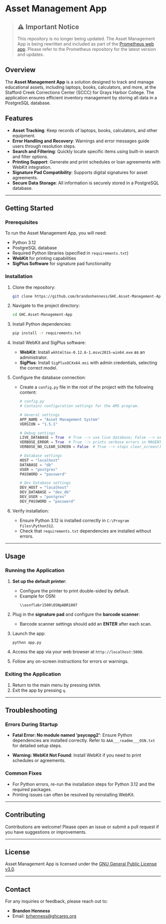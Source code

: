 # Asset Management App

> ## ⚠️ Important Notice
> This repository is no longer being updated. The Asset Management App is being rewritten and included as part of the [Prometheus web app](https://github.com/brandonhenness/Prometheus). Please refer to the Prometheus repository for the latest version and updates.

## Overview
The **Asset Management App** is a solution designed to track and manage educational assets, including laptops, books, calculators, and more, at the Stafford Creek Corrections Center (SCCC) for Grays Harbor College. The application ensures efficient inventory management by storing all data in a PostgreSQL database.

## Features
- **Asset Tracking**: Keep records of laptops, books, calculators, and other equipment.
- **Error Handling and Recovery**: Warnings and error messages guide users through resolution steps.
- **Search and Filtering**: Quickly locate specific items using built-in search and filter options.
- **Printing Support**: Generate and print schedules or loan agreements with WebKit integration.
- **Signature Pad Compatibility**: Supports digital signatures for asset agreements.
- **Secure Data Storage**: All information is securely stored in a PostgreSQL database.

---

## Getting Started

### Prerequisites
To run the Asset Management App, you will need:
- Python 3.12
- PostgreSQL database
- Required Python libraries (specified in `requirements.txt`)
- **WebKit** for printing capabilities
- **SigPlus Software** for signature pad functionality

### Installation
1. Clone the repository:
   ```bash
   git clone https://github.com/brandonhenness/GHC.Asset-Management-App.git
   ```
2. Navigate to the project directory:
   ```bash
   cd GHC.Asset-Management-App
   ```
3. Install Python dependencies:
   ```bash
   pip install -r requirements.txt
   ```
4. Install WebKit and SigPlus software:
   - **WebKit**: Install `wkhtmltox-0.12.6-1.msvc2015-win64.exe` as an administrator.
   - **SigPlus**: Install `SigPlusOCXx64.msi` with admin credentials, selecting the correct model.

5. Configure the database connection:
   - Create a `config.py` file in the root of the project with the following content:

     ```python
     # config.py
     # Contains configuration settings for the AMS program.

     # General settings
     APP_NAME = "Asset Management System"
     VERSION = "1.5.1"

     # Debug settings
     LIVE_DATABASE = True  # True --> use live database; False --> use test database (+ verbose errors)
     VERBOSE_ERROR = True  # True --> prints verbose errors in MAGENTA; False --> skips live errors
     VERBOSE_NO_CLEAR_SCREEN = False  # True --> stops clear_screen() from clearing program output (creates visual problems)

     # Database settings
     HOST = "localhost"
     DATABASE = "db"
     USER = "postgres"
     PASSWORD = "password"

     # Dev Database settings
     DEV_HOST = "localhost"
     DEV_DATABASE = "dev_db"
     DEV_USER = "postgres"
     DEV_PASSWORD = "password"
     ```

6. Verify installation:
   - Ensure Python 3.12 is installed correctly in `C:\Program Files\Python312`.
   - Check that `requirements.txt` dependencies are installed without errors.

---

## Usage

### Running the Application
1. **Set up the default printer**:
   - Configure the printer to print double-sided by default.
   - Example for OSN:
     ```
     \\osnflabr1500\OSNpABR1007
     ```

2. Plug in the **signature pad** and configure the **barcode scanner**:
   - Barcode scanner settings should add an **ENTER** after each scan.

3. Launch the app:
   ```bash
   python app.py
   ```
4. Access the app via your web browser at `http://localhost:5000`.

5. Follow any on-screen instructions for errors or warnings.

### Exiting the Application
1. Return to the main menu by pressing `ENTER`.
2. Exit the app by pressing `q`.

---

## Troubleshooting

### Errors During Startup
- **Fatal Error: No module named 'psycopg2'**:
  Ensure Python dependencies are installed correctly.
  Refer to `AAA___readme___OSN.txt` for detailed setup steps.

- **Warning: WebKit Not Found**:
  Install WebKit if you need to print schedules or agreements.

### Common Fixes
- For Python errors, re-run the installation steps for Python 3.12 and the required packages.
- Printing issues can often be resolved by reinstalling WebKit.

---

## Contributing
Contributions are welcome! Please open an issue or submit a pull request if you have suggestions or improvements.

---

## License
Asset Management App is licensed under the [GNU General Public License v3.0](LICENSE).

---

## Contact
For any inquiries or feedback, please reach out to:
- **Brandon Henness**
- Email: [brhenness@ghcares.org](mailto:brhenness@ghcares.org)

